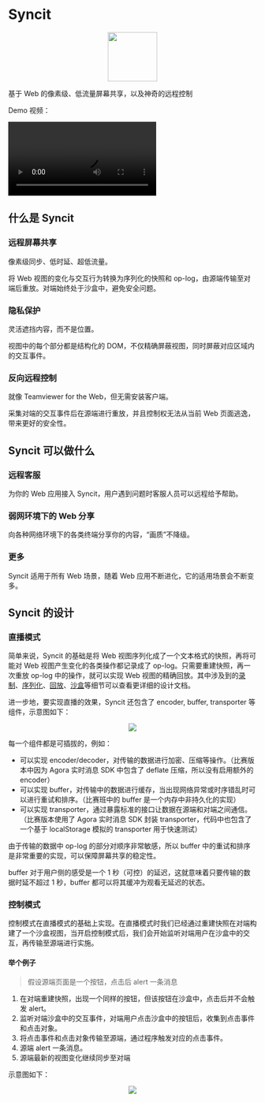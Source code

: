 # Syncit

<p align="center">
  <img width="100px" height="100px" src="https://user-images.githubusercontent.com/13651389/79969148-a9c57280-84c3-11ea-9063-cb8066a12c66.png">
</p>

基于 Web 的像素级、低流量屏幕共享，以及神奇的远程控制

Demo 视频：

<p><video src="http://lab.myriptide.com/syncit-demo/syncit.mp4"></p>

## 什么是 Syncit

### 远程屏幕共享

像素级同步、低时延、超低流量。

将 Web 视图的变化与交互行为转换为序列化的快照和 op-log，由源端传输至对端后重放。对端始终处于沙盒中，避免安全问题。

### 隐私保护

灵活遮挡内容，而不是位置。

视图中的每个部分都是结构化的 DOM，不仅精确屏蔽视图，同时屏蔽对应区域内的交互事件。

### 反向远程控制

就像 Teamviewer for the Web，但无需安装客户端。

采集对端的交互事件后在源端进行重放，并且控制权无法从当前 Web 页面逃逸，带来更好的安全性。

## Syncit 可以做什么

### 远程客服

为你的 Web 应用接入 Syncit，用户遇到问题时客服人员可以远程给予帮助。

### 弱网环境下的 Web 分享

向各种网络环境下的各类终端分享你的内容，“画质”不降级。

### 更多

Syncit 适用于所有 Web 场景，随着 Web 应用不断进化，它的适用场景会不断变多。

## Syncit 的设计

### 直播模式

简单来说，Syncit 的基础是将 Web 视图序列化成了一个文本格式的快照，再将可能对 Web 视图产生变化的各类操作都记录成了 op-log。只需要重建快照，再一次重放 op-log 中的操作，就可以实现 Web 视图的精确回放。其中涉及到的[录制](https://github.com/rrweb-io/rrweb/blob/master/docs/observer.zh_CN.md)、[序列化](https://github.com/rrweb-io/rrweb/blob/master/docs/serialization.zh_CN.md)、[回放](https://github.com/rrweb-io/rrweb/blob/master/docs/replay.zh_CN.md)、[沙盒](https://github.com/rrweb-io/rrweb/blob/master/docs/sandbox.zh_CN.md)等细节可以查看更详细的设计文档。

进一步地，要实现直播的效果，Syncit 还包含了 encoder, buffer, transporter 等组件，示意图如下：

<p align="center">
  <img src="https://user-images.githubusercontent.com/13651389/79969241-ca8dc800-84c3-11ea-9090-82e239382d8b.png">
</p>

每一个组件都是可插拔的，例如：

- 可以实现 encoder/decoder，对传输的数据进行加密、压缩等操作。（比赛版本中因为 Agora 实时消息 SDK 中包含了 deflate 压缩，所以没有启用额外的 encoder）
- 可以实现 buffer，对传输中的数据进行缓存，当出现网络异常或时序错乱时可以进行重试和排序。（比赛班中的 buffer 是一个内存中非持久化的实现）
- 可以实现 transporter，通过暴露标准的接口让数据在源端和对端之间通信。（比赛版本使用了 Agora 实时消息 SDK 封装 transporter，代码中也包含了一个基于 localStorage 模拟的 transporter 用于快速测试）

由于传输的数据中 op-log 的部分对顺序非常敏感，所以 buffer 中的重试和排序是非常重要的实现，可以保障屏幕共享的稳定性。

buffer 对于用户侧的感受是一个 1 秒（可控）的延迟，这就意味着只要传输的数据时延不超过 1 秒，buffer 都可以将其缓冲为观看无延迟的状态。

### 控制模式

控制模式在直播模式的基础上实现。在直播模式时我们已经通过重建快照在对端构建了一个沙盒视图，当开启控制模式后，我们会开始监听对端用户在沙盒中的交互，再传输至源端进行实施。

#### 举个例子

> 假设源端页面是一个按钮，点击后 alert 一条消息

1. 在对端重建快照，出现一个同样的按钮，但该按钮在沙盒中，点击后并不会触发 alert。
2. 监听对端沙盒中的交互事件，对端用户点击沙盒中的按钮后，收集到点击事件和点击对象。
3. 将点击事件和点击对象传输至源端，通过程序触发对应的点击事件。
4. 源端 alert 一条消息。
5. 源端最新的视图变化继续同步至对端

示意图如下：

<p align="center">
  <img src="https://user-images.githubusercontent.com/13651389/79991359-d2aa2f80-84e4-11ea-8611-40751b1c7800.png">
</p>
